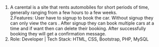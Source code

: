 1. A carental is a site that rents automobiles for short periods of time, generally ranging from a few hours to a few weeks.   
2.Features: User have to signup to book the car. Without signup they can only view the cars . After signup they can book multiple cars at a time and if want then can delete their booking. After successfully booking they will get a confirmation message.
3. Role: Developer | Tech Stack: HTML, CSS, Bootstrap, PHP, MySQL

